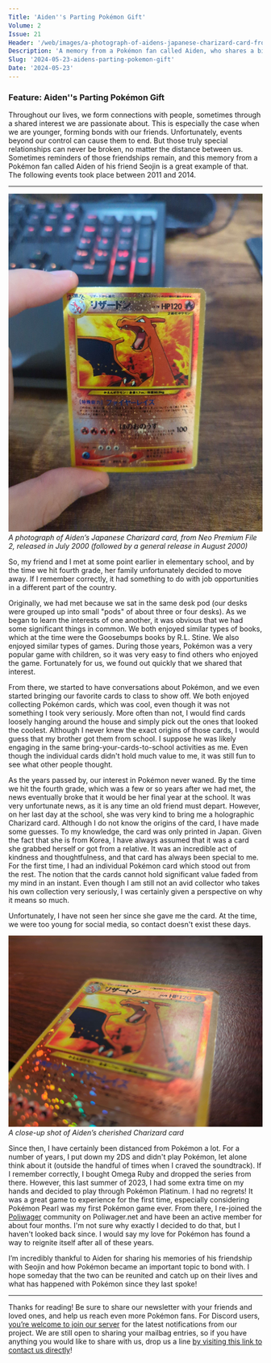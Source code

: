 ```yaml
---
Title: 'Aiden''s Parting Pokémon Gift'
Volume: 2
Issue: 21
Header: '/web/images/a-photograph-of-aidens-japanese-charizard-card-from-neo-premium-file-2-released-in-july-2000-followe.jpeg'
Description: 'A memory from a Pokémon fan called Aiden, who shares a bittersweet story of when his school friend gave him a Pokémon card to remember her by. Plus, we have a recap on the latest Pokémon news'
Slug: '2024-05-23-aidens-parting-pokemon-gift'
Date: '2024-05-23'
---
```

### Feature: Aiden''s Parting Pokémon Gift
Throughout our lives, we form connections with people, sometimes through a shared interest we are passionate about. This is especially the case when we are younger, forming bonds with our friends. Unfortunately, events beyond our control can cause them to end. But those truly special relationships can never be broken, no matter the distance between us. Sometimes reminders of those friendships remain, and this memory from a Pokémon fan called Aiden of his friend Seojin is a great example of that. The following events took place between 2011 and 2014.

* * *



[![A photograph of Aiden’s Japanese Charizard card, from Neo Premium File 2, released in July 2000 (followed by a general release in August 2000)](/web/images/a-photograph-of-aidens-japanese-charizard-card-from-neo-premium-file-2-released-in-july-2000-followe.jpeg)](/web/images/a-photograph-of-aidens-japanese-charizard-card-from-neo-premium-file-2-released-in-july-2000-followe.jpeg)*A photograph of Aiden’s Japanese Charizard card, from Neo Premium File 2, released in July 2000 (followed by a general release in August 2000)*



So, my friend and I met at some point earlier in elementary school, and by the time we hit fourth grade, her family unfortunately decided to move away. If I remember correctly, it had something to do with job opportunities in a different part of the country.

Originally, we had met because we sat in the same desk pod (our desks were grouped up into small "pods" of about three or four desks). As we began to learn the interests of one another, it was obvious that we had some significant things in common. We both enjoyed similar types of books, which at the time were the Goosebumps books by R.L. Stine. We also enjoyed similar types of games. During those years, Pokémon was a very popular game with children, so it was very easy to find others who enjoyed the game. Fortunately for us, we found out quickly that we shared that interest.

From there, we started to have conversations about Pokémon, and we even started bringing our favorite cards to class to show off. We both enjoyed collecting Pokémon cards, which was cool, even though it was not something I took very seriously. More often than not, I would find cards loosely hanging around the house and simply pick out the ones that looked the coolest. Although I never knew the exact origins of those cards, I would guess that my brother got them from school. I suppose he was likely engaging in the same bring-your-cards-to-school activities as me. Even though the individual cards didn't hold much value to me, it was still fun to see what other people thought.

As the years passed by, our interest in Pokémon never waned. By the time we hit the fourth grade, which was a few or so years after we had met, the news eventually broke that it would be her final year at the school. It was very unfortunate news, as it is any time an old friend must depart. However, on her last day at the school, she was very kind to bring me a holographic Charizard card. Although I do not know the origins of the card, I have made some guesses. To my knowledge, the card was only printed in Japan. Given the fact that she is from Korea, I have always assumed that it was a card she grabbed herself or got from a relative. It was an incredible act of kindness and thoughtfulness, and that card has always been special to me. For the first time, I had an individual Pokémon card which stood out from the rest. The notion that the cards cannot hold significant value faded from my mind in an instant. Even though I am still not an avid collector who takes his own collection very seriously, I was certainly given a perspective on why it means so much.

Unfortunately, I have not seen her since she gave me the card. At the time, we were too young for social media, so contact doesn't exist these days.



[![A close-up shot of Aiden’s cherished Charizard card](/web/images/a-close-up-shot-of-aidens-cherished-charizard-card.jpeg)](/web/images/a-close-up-shot-of-aidens-cherished-charizard-card.jpeg)*A close-up shot of Aiden’s cherished Charizard card*



Since then, I have certainly been distanced from Pokémon a lot. For a number of years, I put down my 2DS and didn't play Pokémon, let alone think about it (outside the handful of times when I craved the soundtrack). If I remember correctly, I bought Omega Ruby and dropped the series from there. However, this last summer of 2023, I had some extra time on my hands and decided to play through Pokémon Platinum. I had no regrets! It was a great game to experience for the first time, especially considering Pokémon Pearl was my first Pokémon game ever. From there, I re-joined the [Poliwager](https://johto.substack.com/p/interview-with-poliwager) community on Poliwager.net and have been an active member for about four months. I'm not sure why exactly I decided to do that, but I haven't looked back since. I would say my love for Pokémon has found a way to reignite itself after all of these years.

I’m incredibly thankful to Aiden for sharing his memories of his friendship with Seojin and how Pokémon became an important topic to bond with. I hope someday that the two can be reunited and catch up on their lives and what has happened with Pokémon since they last spoke!

* * *

Thanks for reading! Be sure to share our newsletter with your friends and loved ones, and help us reach even more Pokémon fans. For Discord users, [you’re welcome to join our server](https://discord.gg/PHUsH8rPg2) for the latest notifications from our project. We are still open to sharing your mailbag entries, so if you have anything you would like to share with us, drop us a line [by visiting this link to contact us directly](https://johto.substack.com/s/mailbag)!